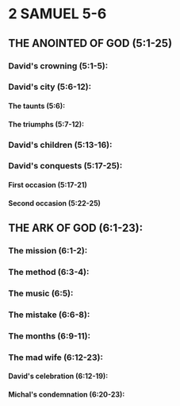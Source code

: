 ---
---
# 2 SAMUEL 5-6
## THE ANOINTED OF GOD (5:1-25) 
###  David\'s crowning (5:1-5): 
###  David\'s city (5:6-12): 
####  The taunts (5:6): 
####  The triumphs (5:7-12): 
###  David\'s children (5:13-16): 
###  David\'s conquests (5:17-25): 
####  First occasion (5:17-21) 
####  Second occasion (5:22-25) 
## THE ARK OF GOD (6:1-23): 
###  The mission (6:1-2): 
###  The method (6:3-4): 
###  The music (6:5): 
###  The mistake (6:6-8): 
###  The months (6:9-11): 
###  The mad wife (6:12-23): 
####  David\'s celebration (6:12-19): 
####  Michal\'s condemnation (6:20-23): 
